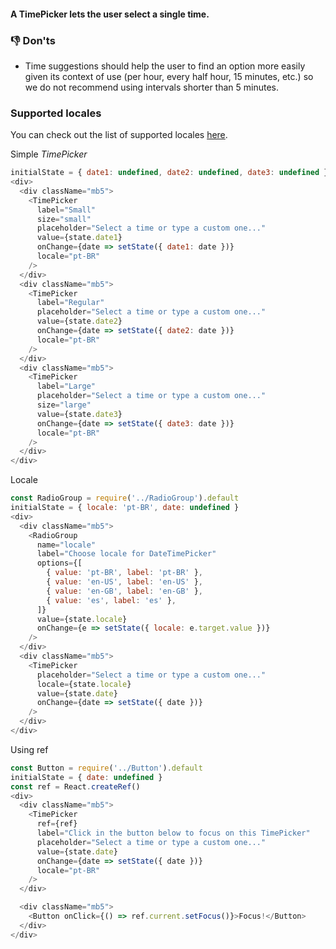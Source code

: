 #### A TimePicker lets the user select a single time.

### 👎 Don'ts

- Time suggestions should help the user to find an option more easily given its context of use (per hour, every half hour, 15 minutes, etc.) so we do not recommend using intervals shorter than 5 minutes.

### Supported locales

You can check out the list of supported locales [here](https://github.com/date-fns/date-fns/blob/master/src/locale/index.js).

Simple _TimePicker_

```js
initialState = { date1: undefined, date2: undefined, date3: undefined }
<div>
  <div className="mb5">
    <TimePicker
      label="Small"
      size="small"
      placeholder="Select a time or type a custom one..."
      value={state.date1}
      onChange={date => setState({ date1: date })}
      locale="pt-BR"
    />
  </div>
  <div className="mb5">
    <TimePicker
      label="Regular"
      placeholder="Select a time or type a custom one..."
      value={state.date2}
      onChange={date => setState({ date2: date })}
      locale="pt-BR"
    />
  </div>
  <div className="mb5">
    <TimePicker
      label="Large"
      placeholder="Select a time or type a custom one..."
      size="large"
      value={state.date3}
      onChange={date => setState({ date3: date })}
      locale="pt-BR"
    />
  </div>
</div>
```

Locale

```js
const RadioGroup = require('../RadioGroup').default
initialState = { locale: 'pt-BR', date: undefined }
<div>
  <div className="mb5">
    <RadioGroup
      name="locale"
      label="Choose locale for DateTimePicker"
      options={[
        { value: 'pt-BR', label: 'pt-BR' },
        { value: 'en-US', label: 'en-US' },
        { value: 'en-GB', label: 'en-GB' },
        { value: 'es', label: 'es' },
      ]}
      value={state.locale}
      onChange={e => setState({ locale: e.target.value })}
    />
  </div>
  <div className="mb5">
    <TimePicker
      placeholder="Select a time or type a custom one..."
      locale={state.locale}
      value={state.date}
      onChange={date => setState({ date })}
    />
  </div>
</div>
```

Using ref

```js
const Button = require('../Button').default
initialState = { date: undefined }
const ref = React.createRef()
<div>
  <div className="mb5">
    <TimePicker
      ref={ref}
      label="Click in the button below to focus on this TimePicker"
      placeholder="Select a time or type a custom one..."
      value={state.date}
      onChange={date => setState({ date })}
      locale="pt-BR"
    />
  </div>

  <div className="mb5">
    <Button onClick={() => ref.current.setFocus()}>Focus!</Button>
  </div>
</div>
```
